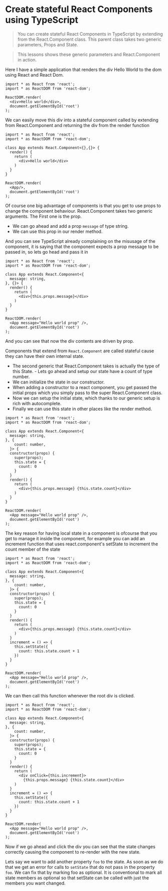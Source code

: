 # Create stateful React Components using TypeScript

> You can create stateful React Components in TypeScript by extending from the React.Component class. This parent class takes two generic parameters, Props and State.

> This lessons shows these generic parameters and React.Component in action.

Here I have a simple application that renders the div Hello World to the dom using React and React Dom.
```
import * as React from 'react';
import * as ReactDOM from 'react-dom';

ReactDOM.render(
  <div>Hello world</div>,
  document.getElementById('root')
);
```

We can easily move this div into a stateful component called <App/> by extending from React.Component and returning the div from the render function

```
import * as React from 'react';
import * as ReactDOM from 'react-dom';

class App extends React.Component<{},{}> {
  render() {
    return (
      <div>Hello world</div>
    )
  }
}

ReactDOM.render(
  <App/>,
  document.getElementById('root')
);
```

Of course one big advantage of components is that you get to use props to change the component behaviour. React.Component takes two generic arguments. The First one is the prop. 

- We can go ahead and add a prop `message` of type string. 
- We can use this prop in our render method. 

And you can see TypeScript already complaining on the misusage of the component, it is saying that the component expects a prop message to be passed in, so lets go head and pass it in 

```
import * as React from 'react';
import * as ReactDOM from 'react-dom';

class App extends React.Component<{
  message: string,
}, {}> {
  render() {
    return (
      <div>{this.props.message}</div>
    )
  }
}

ReactDOM.render(
  <App message="Hello world prop" />,
  document.getElementById('root')
);
```
And you can see that now the div contents are driven by prop. 

Components that extend from `React.Component` are called stateful cause they can have their own internal state. 
- The second generic that React.Component takes is actually the type of this State. - Lets go ahead and setup our state have a count of type number. 
- We can initialize the state in our constructor. 
- When adding a constructor to a react component, you get passed the initial props which you simply pass to the super React.Component class. 
- Now we can setup the initial state, which thanks to our generic setup is rich with autocomplete.
- Finally we can use this state in other places like the render method.

```
import * as React from 'react';
import * as ReactDOM from 'react-dom';

class App extends React.Component<{
  message: string,
}, {
    count: number,
  }> {
  constructor(props) {
    super(props);
    this.state = {
      count: 0
    }
  }
  render() {
    return (
      <div>{this.props.message} {this.state.count}</div>
    )
  }
}

ReactDOM.render(
  <App message="Hello world prop" />,
  document.getElementById('root')
);
```

The key reason for having local state in a component is ofcourse that you get to manage it inside the component, for example you can add an increment function that uses react.component's setState to increment the count member of the state 

```
import * as React from 'react';
import * as ReactDOM from 'react-dom';

class App extends React.Component<{
  message: string,
}, {
    count: number,
  }> {
  constructor(props) {
    super(props);
    this.state = {
      count: 0
    }
  }
  render() {
    return (
      <div>{this.props.message} {this.state.count}</div>
    )
  }
  increment = () => {
    this.setState({
      count: this.state.count + 1
    })
  }
}

ReactDOM.render(
  <App message="Hello world prop" />,
  document.getElementById('root')
);
```

We can then call this function whenever the root div is clicked. 

```
import * as React from 'react';
import * as ReactDOM from 'react-dom';

class App extends React.Component<{
  message: string,
}, {
    count: number,
  }> {
  constructor(props) {
    super(props);
    this.state = {
      count: 0
    }
  }
  render() {
    return (
      <div onClick={this.increment}>
        {this.props.message} {this.state.count}</div>
    )
  }
  increment = () => {
    this.setState({
      count: this.state.count + 1
    })
  }
}

ReactDOM.render(
  <App message="Hello world prop" />,
  document.getElementById('root')
);
```

Now if we go ahead and click the div you can see that the state changes correctly causing the component to re-render with the new state.

Lets say we want to add another property `foo` to the state. As soon as we do that we get an error for calls to `setState` that do not pass in the property `foo`. We can fix that by marking foo as optional. It is conventional to mark all state members as optional so that setState can be called with just the members you want changed.